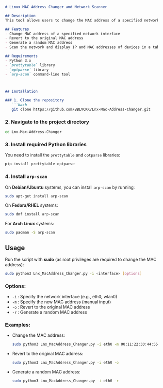 ```markdown
# Linux MAC Address Changer and Network Scanner

## Description
This tool allows users to change the MAC address of a specified network interface, revert it to the original MAC address, generate a random MAC address, and scan the network to display IP and MAC addresses of connected devices.

## Features
- Change MAC address of a specified network interface
- Revert to the original MAC address
- Generate a random MAC address
- Scan the network and display IP and MAC addresses of devices in a table format

## Requirements
- Python 3.x
- `prettytable` library
- `optparse` library
- `arp-scan` command-line tool



## Installation

### 1. Clone the repository
   ```bash
   git clone https://github.com/BBLVCKK/Lnx-Mac-Address-Changer.git
   ```

### 2. Navigate to the project directory
   ```bash
   cd Lnx-Mac-Address-Changer
   ```

### 3. Install required Python libraries
   You need to install the `prettytable` and `optparse` libraries:
   ```bash
   pip install prettytable optparse
   ```

### 4. Install `arp-scan`
   On **Debian/Ubuntu** systems, you can install `arp-scan` by running:
   ```bash
   sudo apt-get install arp-scan
   ```

   On **Fedora/RHEL** systems:
   ```bash
   sudo dnf install arp-scan
   ```

   For **Arch Linux** systems:
   ```bash
   sudo pacman -S arp-scan
   ```

## Usage
Run the script with **sudo** (as root privileges are required to change the MAC address):
   ```bash
   sudo python3 Lnx_MacAddress_Changer.py -i <interface> [options]
   ```

### Options:
- `-i` : Specify the network interface (e.g., eth0, wlan0)
- `-m` : Specify the new MAC address (manual input)
- `-o` : Revert to the original MAC address
- `-r` : Generate a random MAC address

### Examples:
- Change the MAC address:
   ```bash
   sudo python3 Lnx_MacAddress_Changer.py -i eth0 -m 00:11:22:33:44:55
   ```

- Revert to the original MAC address:
   ```bash
   sudo python3 Lnx_MacAddress_Changer.py -i eth0 -o
   ```

- Generate a random MAC address:
   ```bash
   sudo python3 Lnx_MacAddress_Changer.py -i eth0 -r
   ```
